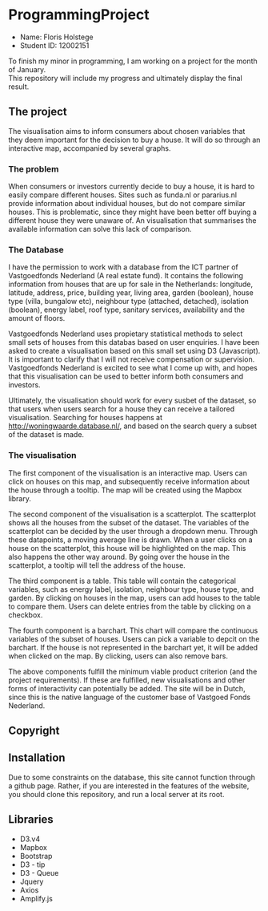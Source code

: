 # ProgrammingProject

* Name: Floris Holstege
* Student ID: 12002151

To finish my minor in programming, I am working on a project for the month of January.  
This repository will include my progress and ultimately display the final result. 

## The project 

The visualisation aims to inform consumers about chosen variables that they deem important for the decision to buy a house. It will do so through an interactive map, accompanied by several graphs. 

### The problem 

When consumers or investors currently decide to buy a house, it is hard to easily compare different houses. Sites such as funda.nl or pararius.nl provide information about individual houses, but do not compare similar houses. This is problematic, since they might have been better off buying a different house they were unaware of. An visualisation that summarises the available information can solve this lack of comparison. 

### The Database 

I have the permission to work with a database from the ICT partner of Vastgoedfonds Nederland (A real estate fund). It contains the following information from houses that are up for sale in the Netherlands: longitude, latitude, address, price, building year, living area, garden (boolean), house type (villa, bungalow etc), neighbour type (attached, detached), isolation (boolean), energy label, roof type, sanitary services, availability and the amount of floors. 

Vastgoedfonds Nederland uses propietary statistical methods to select small sets of houses from this databas based on user enquiries. I have been asked to create a visualisation based on this small set using D3 (Javascript). It is important to clarify that I will not receive compensation or supervision. Vastgoedfonds Nederland is excited to see what I come up with, and hopes that this visualisation can be used to better inform both consumers and investors.

Ultimately, the visualisation should work for every susbet of the dataset, so that users when users search for a house they can receive a tailored visualisation. Searching for houses happens at http://woningwaarde.database.nl/, and based on the search query a subset of the dataset is made. 

### The visualisation 

The first component of the visualisation is an interactive map. Users can click on houses on this map, and subsequently receive information about the house through a tooltip. The map will be created using the Mapbox library. 

The second component of the visualisation is a scatterplot. The scatterplot shows all the houses from the subset of the dataset. The variables of the scatterplot can be decided by the user through a dropdown menu. Through these datapoints, a moving average line is drawn. When a user clicks on a house on the scatterplot, this house will be highlighted on the map. This also happens the other way around. By going over the house in the scatterplot, a tooltip will tell the address of the house. 

The third component is a table. This table will contain the categorical variables, such as energy label, isolation, neighbour type, house type, and garden. By clicking on houses in the map, users can add houses to the table to compare them. Users can delete entries from the table by clicking on a checkbox. 

The fourth component is a barchart. This chart will compare the continuous variables of the subset of houses. Users can pick a variable to depcit on the barchart. If the house is not represented in the barchart yet, it will be added when clicked on the map. By clicking, users can also remove bars. 

The above components fulfill the minimum viable product criterion (and the project requirements). If these are fulfilled, new visualisations and other forms of interactivity can potentially be added. The site will be in Dutch, since this is the native language of the customer base of Vastgoed Fonds Nederland. 

## Copyright



## Installation 

Due to some constraints on the database, this site cannot function through a github page. Rather, if you are interested in the features of the website, you should clone this repository, and run a local server at its root. 


## Libraries 

* D3.v4 
* Mapbox 
* Bootstrap
* D3 - tip  
* D3 - Queue 
* Jquery 
* Axios 
* Amplify.js 

















